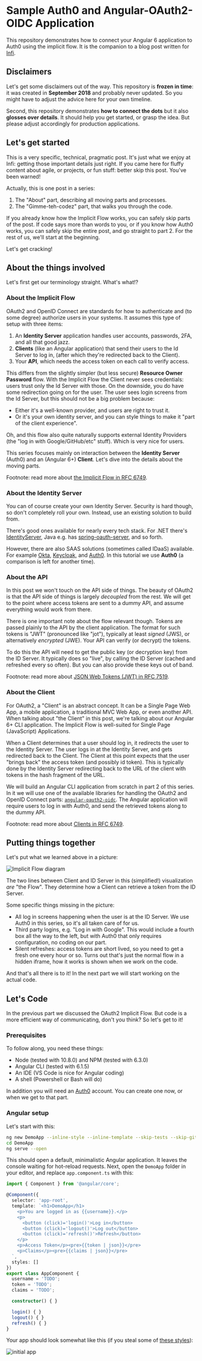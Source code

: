# Sample Auth0 and Angular-OAuth2-OIDC Application

This repository demonstrates how to connect your Angular 6 application to Auth0 using the implicit flow.
It is the companion to a blog post written for [Infi](https://infi.nl).

## Disclaimers

Let's get some disclaimers out of the way.
This repository is **frozen in time**: it was created in **September 2018** and probably never updated.
So you might have to adjust the advice here for your own timeline.

Second, this repository demonstrates **how to connect the dots** but it also **glosses over details**.
It should help you get started, or grasp the idea.
But please adjust accordingly for production applications.

## Let's get started

This is a very specific, technical, pragmatic post.
It's just what we enjoy at Infi: getting those important details just right.
If you came here for fluffy content about agile, or projects, or fun stuff: better skip this post.
You've been warned!

Actually, this is one post in a series:

1. The "About" part, describing all moving parts and processes.
1. The "Gimme-teh-codez" part, that walks you through the code.

If you already know how the Implicit Flow works, you can safely skip parts of the post.
If code says more than words to you, or if you know how Auth0 works, you can safely skip the entire post, and go straight to part 2.
For the rest of us, we'll start at the beginning.

Let's get cracking!

## About the things involved

Let's first get our terminology straight.
What's what!?

### About the Implicit Flow

OAuth2 and OpenID Connect are standards for how to authenticate and (to some degree) authorize users in your systems.
It assumes this type of setup with three items:

1. An **Identity Server** application handles user accounts, passwords, 2FA, and all that good jazz.
1. **Clients** (like an Angular application) that send their users to the Id Server to log in, (after which they're redirected back to the Client).
1. Your **API**, which needs the access token on each call to verify access.

This differs from the slightly simpler (but less secure) **Resource Owner Password** flow.
With the Implicit Flow the Client never sees credentials: users trust only the Id Server with those.
On the downside, you do have some redirection going on for the user.
The user sees login screens from the Id Server, but this should not be a big problem because:

- Either it's a well-known provider, and users are right to trust it.
- Or it's your own identity server, and you can style things to make it "part of the client experience".

Oh, and this flow also quite naturally supports external Identity Providers (the "log in with Google/GitHub/etc" stuff).
Which is very nice for users.

This series focuses mainly on interaction between the **Identity Server** (Auth0) and an (Angular 6+) **Client**.
Let's dive into the details about the moving parts.

Footnote: read more about [the Implicit Flow in RFC 6749](https://tools.ietf.org/html/rfc6749#section-1.3.2).

### About the Identity Server

You can of course create your own Identity Server.
Security is hard though, so don't completely roll your own.
Instead, use an existing solution to build from.

There's good ones available for nearly every tech stack.
For .NET there's [IdentityServer](https://identityserver.io/), Java e.g. has [spring-oauth-server](https://github.com/authlete/spring-oauth-server), and so forth.

However, there are also SAAS solutions (sometimes called IDaaS) available.
For example [Okta](https://www.okta.com/), [Keycloak](https://www.keycloak.org/), and [Auth0](https://auth0.com/).
In this tutorial we use **Auth0** (a comparison is left for another time).

### About the API

In this post we won't touch on the API side of things.
The beauty of OAuth2 is that the API side of things is largely *decoupled* from the rest.
We will get to the point where access tokens are sent to a dummy API, and assume everything would work from there.

There is one important note about the flow relevant though.
Tokens are passed plainly to the API by the client application.
The format for such tokens is "JWT" (pronounced like "jot"), typically at least *signed* (JWS), or alternatively *encrypted* (JWE).
Your API can verify (or decrypt) the tokens.

To do this the API will need to get the public key (or decryption key) from the ID Server.
It typically does so "live", by calling the ID Server (cached and refreshed every so often).
But you can also provide these keys out of band.

Footnote: read more about [JSON Web Tokens (JWT) in RFC 7519](https://tools.ietf.org/html/rfc7519).

### About the Client

For OAuth2, a "Client" is an abstract concept.
It can be a Single Page Web App, a mobile application, a traditional MVC Web App, or even another API.
When talking about "the Client" in this post, we're talking about our Angular 6+ CLI application.
The Implicit Flow is well-suited for Single Page (JavaScript) Applications.

When a Client determines that a user should log in, it redirects the user to the Identity Server.
The user logs in at the Identity Server, and gets redirected back to the Client.
The Client at this point expects that the user "brings back" the access token (and possibly id token).
This is typically done by the Identity Server redirecting back to the URL of the client with tokens in the hash fragment of the URL.

We will build an Angular CLI application from scratch in part 2 of this series.
In it we will use one of the available libraries for handling the OAuth2 and OpenID Connect parts: [`angular-oauth2-oidc`](https://github.com/manfredsteyer/angular-oauth2-oidc).
The Angular application will require users to log in with Auth0, and send the retrieved tokens along to the dummy API.

Footnote: read more about [Clients in RFC 6749](https://tools.ietf.org/html/rfc6749#section-2).

## Putting things together

Let's put what we learned above in a picture:

![Implicit Flow diagram](implicit-flow.png)

The two lines between Client and ID Server in this (simplified!) visualization *are* "the Flow".
They determine how a Client can retrieve a token from the ID Server.

Some specific things missing in the picture:

- All log in screens happening when the user is at the ID Server. We use Auth0 in this series, so it's all taken care of for us.
- Third party logins, e.g. "Log in with Google". This would include a fourth box all the way to the left, but with Auth0 that only requires configuration, no coding on our part.
- Silent refreshes: access tokens are short lived, so you need to get a fresh one every hour or so. Turns out that's just the normal flow in a hidden iframe, how it works is shown when we work on the code.

And that's all there is to it!
In the next part we will start working on the actual code.

## Let's Code

In the previous part we discussed the OAuth2 Implicit Flow.
But code is a more efficient way of communicating, don't you think?
So let's get to it!

### Prerequisites

To follow along, you need these things:

- Node (tested with 10.8.0) and NPM (tested with 6.3.0)
- Angular CLI (tested with 6.1.5)
- An IDE (VS Code is nice for Angular coding)
- A shell (Powershell or Bash will do)

In addition you will need an [Auth0](https://auth0.com/) account.
You can create one now, or when we get to that part.

### Angular setup

Let's start with this:

```bash
ng new DemoApp --inline-style --inline-template --skip-tests --skip-git
cd DemoApp
ng serve --open
```

This should open a default, minimalistic Angular application.
It leaves the console waiting for hot-reload requests.
Next, open the `DemoApp` folder in your editor, and replace `app.component.ts` with this:

```typescript
import { Component } from '@angular/core';

@Component({
  selector: 'app-root',
  template: `<h1>DemoApp</h1>
    <p>You are logged in as {{username}}.</p>
    <p>
      <button (click)='login()'>Log in</button>
      <button (click)='logout()'>Log out</button>
      <button (click)='refresh()'>Refresh</button>
    </p>
    <p>Access Token</p><pre>{{token | json}}</pre>
    <p>Claims</p><pre>{{claims | json}}</pre>
  `,
  styles: []
})
export class AppComponent {
  username = 'TODO';
  token = 'TODO';
  claims = 'TODO';

  constructor() { }

  login() { }
  logout() { }
  refresh() { }
}
```

Your app should look somewhat like this (if you steal some of [these styles](DemoApp/src/styles.css)):

![initial app](scaffolded-app.png)

